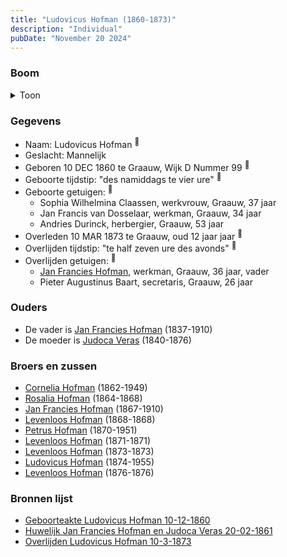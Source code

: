 ```yaml
---
title: "Ludovicus Hofman (1860-1873)"
description: "Individual"
pubDate: "November 20 2024"
---
```


### Boom
<details><summary>Toon</summary>

![test](https://www.plantuml.com/plantuml/svg/ZPBRQW8n48RlynI3NlHAs3KUMX7nqDssqXRfwLQooQZ1R299jYBYkpUUfONYLSBC_yzycKdNUMPzaIlYvb8lc6KvP8pFfzOKMWoCCXQyPTg556fFPb8WS6cvmlqTyuLVGOvvXjRjGywZHUDN2oGNLRbYpi6Q043VM87sOoRvNADpxNREfEvqW98D8JSmshLoPEye3Pc6D21mYGuUpIHdkWJCmLCKHRGEK4veMa_xeVHw8b693RHR6SjMuynuhx3LWVWMXhtNSD0cF5Z6YkM5rCqBfSPCYp6tnhdC1AIj9uRtP0JnNHmTFPiJKI4CP_25bhapIZEWfFs49lHVb5fqDKC3XfzRx6RZ3qAxjKGXf9u6MJM2DEa7NIFUqQI19gPGLd8wyojKoYm3qOOS1bQf71JaW7qE79mX45BL6YN7Ti_XnT-I5xyN43HmMjyLYuZWFXbiIQyVGl2yzDwsKw3dAP0kQX5-xGy0)
</details>

### Gegevens
- Naam: Ludovicus Hofman <sup><a href="../s00409/" style="text-decoration:none" title="Geboorteakte Ludovicus Hofman 10-12-1860">:link:</a></sup>
- Geslacht: Mannelijk
- Geboren 10 DEC 1860 te Graauw, Wijk D Nummer 99 <sup><a href="../s00409/" style="text-decoration:none" title="Geboorteakte Ludovicus Hofman 10-12-1860">:link:</a></sup>
- Geboorte tijdstip: "des namiddags te vier ure" <sup><a href="../s00409/" style="text-decoration:none" title="Geboorteakte Ludovicus Hofman 10-12-1860">:link:</a></sup>
- Geboorte getuigen: <sup><a href="../s00409/" style="text-decoration:none" title="Geboorteakte Ludovicus Hofman 10-12-1860">:link:</a></sup>
  - Sophia Wilhelmina Claassen, werkvrouw, Graauw, 37 jaar
  - Jan Francis van Dosselaar, werkman, Graauw, 34 jaar
  - Andries Durinck, herbergier, Graauw, 53 jaar
- Overleden 10 MAR 1873 te Graauw, oud 12 jaar jaar <sup><a href="../s00418/" style="text-decoration:none" title="Overlijden Ludovicus Hofman 10-3-1873">:link:</a></sup>
- Overlijden tijdstip: "te half zeven ure des avonds" <sup><a href="../s00418/" style="text-decoration:none" title="Overlijden Ludovicus Hofman 10-3-1873">:link:</a></sup>
- Overlijden getuigen: <sup><a href="../s00418/" style="text-decoration:none" title="Overlijden Ludovicus Hofman 10-3-1873">:link:</a></sup>
  - [Jan Francies Hofman](../i00035/), werkman, Graauw, 36 jaar, vader
  - Pieter Augustinus Baart, secretaris, Graauw, 26 jaar

### Ouders
- De vader is [Jan Francies Hofman](../i00035/) (1837-1910)
- De moeder is [Judoca Veras](../i00037/) (1840-1876)

### Broers en zussen
- [Cornelia Hofman](../i00244/) (1862-1949)
- [Rosalia Hofman](../i00245/) (1864-1868)
- [Jan Francies Hofman](../i00246/) (1867-1910)
- [Levenloos Hofman](../i00247/) (1868-1868)
- [Petrus Hofman](../i00248/) (1870-1951)
- [Levenloos Hofman](../i00249/) (1871-1871)
- [Levenloos Hofman](../i00250/) (1873-1873)
- [Ludovicus Hofman](../i00251/) (1874-1955)
- [Levenloos Hofman](../i00252/) (1876-1876)

### Bronnen lijst
- [Geboorteakte Ludovicus Hofman 10-12-1860](../s00409/)
- [Huwelijk Jan Francies Hofman en Judoca Veras 20-02-1861](../s00050/)
- [Overlijden Ludovicus Hofman 10-3-1873](../s00418/)
